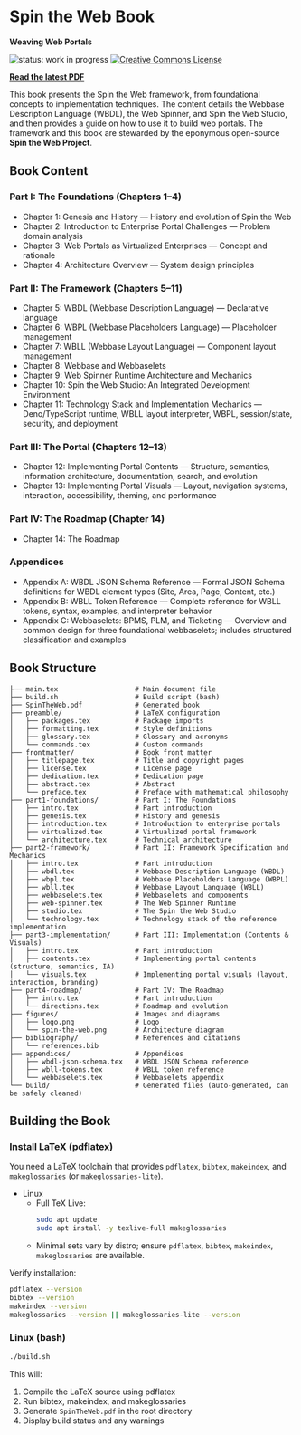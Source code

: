 # Spin the Web Book

**Weaving Web Portals**

![status: work in progress](https://img.shields.io/badge/status-WIP-yellow)
[![Creative Commons License](https://img.shields.io/badge/License-CC%20BY--SA%204.0-lightgrey.svg)](https://creativecommons.org/licenses/by-sa/4.0/)

[**Read the latest PDF**](https://spintheweb.github.io/book/SpinTheWeb.pdf)

This book presents the Spin the Web framework, from foundational concepts to
implementation techniques. The content details the Webbase Description Language
(WBDL), the Web Spinner, and Spin the Web Studio, and then provides a guide on
how to use it to build web portals. The framework and this book are stewarded by
the eponymous open-source **Spin the Web Project**.

## Book Content

### Part I: The Foundations (Chapters 1–4)

- Chapter 1: Genesis and History — History and evolution of Spin the Web
- Chapter 2: Introduction to Enterprise Portal Challenges — Problem domain
  analysis
- Chapter 3: Web Portals as Virtualized Enterprises — Concept and rationale
- Chapter 4: Architecture Overview — System design principles

### Part II: The Framework (Chapters 5–11)

- Chapter 5: WBDL (Webbase Description Language) — Declarative language
- Chapter 6: WBPL (Webbase Placeholders Language) — Placeholder management
- Chapter 7: WBLL (Webbase Layout Language) — Component layout management
- Chapter 8: Webbase and Webbaselets
- Chapter 9: Web Spinner Runtime Architecture and Mechanics
- Chapter 10: Spin the Web Studio: An Integrated Development Environment
- Chapter 11: Technology Stack and Implementation Mechanics — Deno/TypeScript
  runtime, WBLL layout interpreter, WBPL, session/state, security, and
  deployment

### Part III: The Portal (Chapters 12–13)

- Chapter 12: Implementing Portal Contents — Structure, semantics, information
  architecture, documentation, search, and evolution
- Chapter 13: Implementing Portal Visuals — Layout, navigation systems,
  interaction, accessibility, theming, and performance

### Part IV: The Roadmap (Chapter 14)

- Chapter 14: The Roadmap

### Appendices

- Appendix A: WBDL JSON Schema Reference — Formal JSON Schema definitions for
  WBDL element types (Site, Area, Page, Content, etc.)
- Appendix B: WBLL Token Reference — Complete reference for WBLL tokens, syntax,
  examples, and interpreter behavior
- Appendix C: Webbaselets: BPMS, PLM, and Ticketing — Overview and common design
  for three foundational webbaselets; includes structured classification and
  examples

## Book Structure

```
├── main.tex                   # Main document file
├── build.sh                   # Build script (bash)
├── SpinTheWeb.pdf             # Generated book
├── preamble/                  # LaTeX configuration
│   ├── packages.tex           # Package imports
│   ├── formatting.tex         # Style definitions
│   ├── glossary.tex           # Glossary and acronyms
│   └── commands.tex           # Custom commands
├── frontmatter/               # Book front matter
│   ├── titlepage.tex          # Title and copyright pages
│   ├── license.tex            # License page
│   ├── dedication.tex         # Dedication page
│   ├── abstract.tex           # Abstract
│   └── preface.tex            # Preface with mathematical philosophy
├── part1-foundations/         # Part I: The Foundations
│   ├── intro.tex              # Part introduction
│   ├── genesis.tex            # History and genesis
│   ├── introduction.tex       # Introduction to enterprise portals
│   ├── virtualized.tex        # Virtualized portal framework
│   └── architecture.tex       # Technical architecture
├── part2-framework/           # Part II: Framework Specification and Mechanics
│   ├── intro.tex              # Part introduction
│   ├── wbdl.tex               # Webbase Description Language (WBDL)
│   ├── wbpl.tex               # Webbase Placeholders Language (WBPL)
│   ├── wbll.tex               # Webbase Layout Language (WBLL)
│   ├── webbaselets.tex        # Webbaselets and components
│   ├── web-spinner.tex        # The Web Spinner Runtime
│   ├── studio.tex             # The Spin the Web Studio
│   └── technology.tex         # Technology stack of the reference implementation
├── part3-implementation/      # Part III: Implementation (Contents & Visuals)
│   ├── intro.tex              # Part introduction
│   ├── contents.tex           # Implementing portal contents (structure, semantics, IA)
│   └── visuals.tex            # Implementing portal visuals (layout, interaction, branding)
├── part4-roadmap/             # Part IV: The Roadmap
│   ├── intro.tex              # Part introduction
│   └── directions.tex         # Roadmap and evolution
├── figures/                   # Images and diagrams
│   ├── logo.png               # Logo
│   └── spin-the-web.png       # Architecture diagram
├── bibliography/              # References and citations
│   └── references.bib
├── appendices/                # Appendices
│   ├── wbdl-json-schema.tex   # WBDL JSON Schema reference
│   ├── wbll-tokens.tex        # WBLL token reference
│   └── webbaselets.tex        # Webbaselets appendix
└── build/                     # Generated files (auto-generated, can be safely cleaned)
```

## Building the Book

### Install LaTeX (pdflatex)

You need a LaTeX toolchain that provides `pdflatex`, `bibtex`, `makeindex`, and
`makeglossaries` (or `makeglossaries-lite`).

- Linux
  - Full TeX Live:
    ```bash
    sudo apt update
    sudo apt install -y texlive-full makeglossaries
    ```
  - Minimal sets vary by distro; ensure `pdflatex`, `bibtex`, `makeindex`,
    `makeglossaries` are available.

Verify installation:

```bash
pdflatex --version
bibtex --version
makeindex --version
makeglossaries --version || makeglossaries-lite --version
```

### Linux (bash)

```bash
./build.sh
```

This will:

1. Compile the LaTeX source using pdflatex
2. Run bibtex, makeindex, and makeglossaries
3. Generate `SpinTheWeb.pdf` in the root directory
4. Display build status and any warnings

